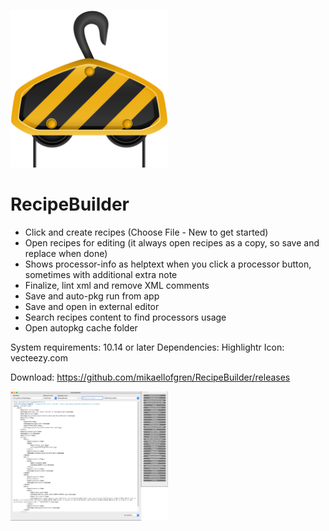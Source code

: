 <img src="https://github.com/mikaellofgren/RecipeBuilder/blob/master/images/recipeBuildericon.png" width="50%"></img><br>
# RecipeBuilder<br>
 - Click and create recipes (Choose File - New to get started)
 - Open recipes for editing (it always open recipes as a copy, so save and replace when done)
 - Shows processor-info as helptext when you click a processor button, sometimes with additional extra note
 - Finalize, lint xml and remove XML comments
 - Save and auto-pkg run from app
 - Save and open in external editor
 - Search recipes content to find processors usage
 - Open autopkg cache folder
 

System requirements: 10.14 or later
Dependencies: Highlightr
Icon: vecteezy.com

Download: https://github.com/mikaellofgren/RecipeBuilder/releases

<img src="https://github.com/mikaellofgren/RecipeBuilder/blob/master/images/recipebuilderinterface.png" width="50%"></img><br>
